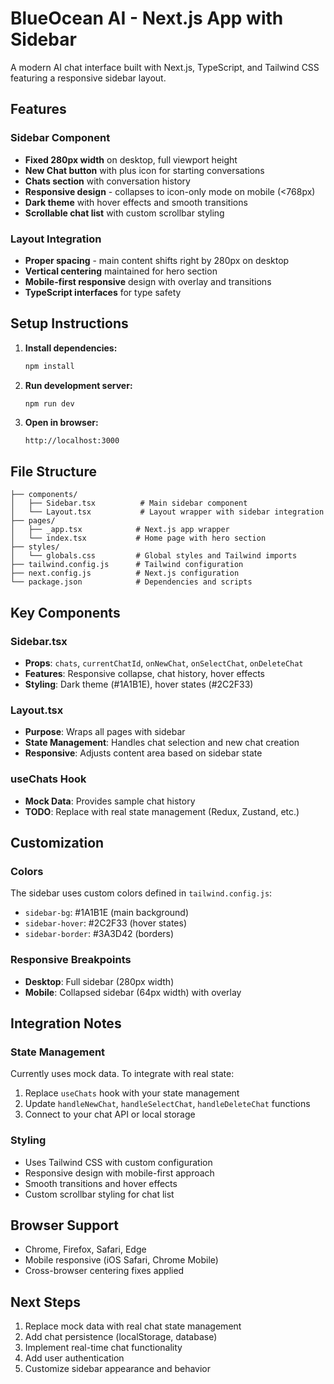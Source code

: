 # BlueOcean AI - Next.js App with Sidebar

A modern AI chat interface built with Next.js, TypeScript, and Tailwind CSS featuring a responsive sidebar layout.

## Features

### Sidebar Component
- **Fixed 280px width** on desktop, full viewport height
- **New Chat button** with plus icon for starting conversations
- **Chats section** with conversation history
- **Responsive design** - collapses to icon-only mode on mobile (<768px)
- **Dark theme** with hover effects and smooth transitions
- **Scrollable chat list** with custom scrollbar styling

### Layout Integration
- **Proper spacing** - main content shifts right by 280px on desktop
- **Vertical centering** maintained for hero section
- **Mobile-first responsive** design with overlay and transitions
- **TypeScript interfaces** for type safety

## Setup Instructions

1. **Install dependencies:**
   ```bash
   npm install
   ```

2. **Run development server:**
   ```bash
   npm run dev
   ```

3. **Open in browser:**
   ```
   http://localhost:3000
   ```

## File Structure

```
├── components/
│   ├── Sidebar.tsx          # Main sidebar component
│   └── Layout.tsx           # Layout wrapper with sidebar integration
├── pages/
│   ├── _app.tsx            # Next.js app wrapper
│   └── index.tsx           # Home page with hero section
├── styles/
│   └── globals.css         # Global styles and Tailwind imports
├── tailwind.config.js      # Tailwind configuration
├── next.config.js          # Next.js configuration
└── package.json            # Dependencies and scripts
```

## Key Components

### Sidebar.tsx
- **Props**: `chats`, `currentChatId`, `onNewChat`, `onSelectChat`, `onDeleteChat`
- **Features**: Responsive collapse, chat history, hover effects
- **Styling**: Dark theme (#1A1B1E), hover states (#2C2F33)

### Layout.tsx
- **Purpose**: Wraps all pages with sidebar
- **State Management**: Handles chat selection and new chat creation
- **Responsive**: Adjusts content area based on sidebar state

### useChats Hook
- **Mock Data**: Provides sample chat history
- **TODO**: Replace with real state management (Redux, Zustand, etc.)

## Customization

### Colors
The sidebar uses custom colors defined in `tailwind.config.js`:
- `sidebar-bg`: #1A1B1E (main background)
- `sidebar-hover`: #2C2F33 (hover states)
- `sidebar-border`: #3A3D42 (borders)

### Responsive Breakpoints
- **Desktop**: Full sidebar (280px width)
- **Mobile**: Collapsed sidebar (64px width) with overlay

## Integration Notes

### State Management
Currently uses mock data. To integrate with real state:

1. Replace `useChats` hook with your state management
2. Update `handleNewChat`, `handleSelectChat`, `handleDeleteChat` functions
3. Connect to your chat API or local storage

### Styling
- Uses Tailwind CSS with custom configuration
- Responsive design with mobile-first approach
- Smooth transitions and hover effects
- Custom scrollbar styling for chat list

## Browser Support
- Chrome, Firefox, Safari, Edge
- Mobile responsive (iOS Safari, Chrome Mobile)
- Cross-browser centering fixes applied

## Next Steps
1. Replace mock data with real chat state management
2. Add chat persistence (localStorage, database)
3. Implement real-time chat functionality
4. Add user authentication
5. Customize sidebar appearance and behavior
